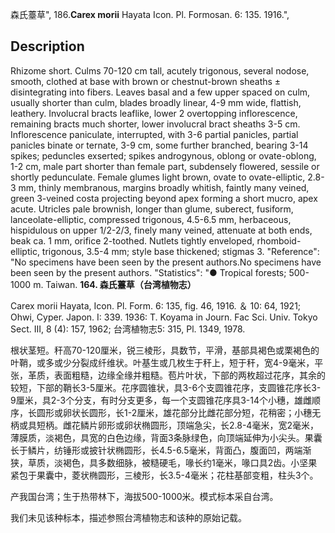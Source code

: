 森氏薹草",
186.**Carex morii** Hayata Icon. Pl. Formosan. 6: 135. 1916.",

## Description
Rhizome short. Culms 70-120 cm tall, acutely trigonous, several nodose, smooth, clothed at base with brown or chestnut-brown sheaths ± disintegrating into fibers. Leaves basal and a few upper spaced on culm, usually shorter than culm, blades broadly linear, 4-9 mm wide, flattish, leathery. Involucral bracts leaflike, lower 2 overtopping inflorescence, remaining bracts much shorter, lower involucral bract sheaths 3-5 cm. Inflorescence paniculate, interrupted, with 3-6 partial panicles, partial panicles binate or ternate, 3-9 cm, some further branched, bearing 3-14 spikes; peduncles exserted; spikes androgynous, oblong or ovate-oblong, 1-2 cm, male part shorter than female part, subdensely flowered, sessile or shortly pedunculate. Female glumes light brown, ovate to ovate-elliptic, 2.8-3 mm, thinly membranous, margins broadly whitish, faintly many veined, green 3-veined costa projecting beyond apex forming a short mucro, apex acute. Utricles pale brownish, longer than glume, suberect, fusiform, lanceolate-elliptic, compressed trigonous, 4.5-6.5 mm, herbaceous, hispidulous on upper 1/2-2/3, finely many veined, attenuate at both ends, beak ca. 1 mm, orifice 2-toothed. Nutlets tightly enveloped, rhomboid-elliptic, trigonous, 3.5-4 mm; style base thickened; stigmas 3.
  "Reference": "No specimens have been seen by the present authors.No specimens have been seen by the present authors.
  "Statistics": "● Tropical forests; 500-1000 m. Taiwan.
**164. 森氏薹草（台湾植物志）**

Carex morii Hayata, Icon. Pl. Form. 6: 135, fig. 46, 1916. ＆ 10: 64, 1921; Ohwi, Cyper. Japon. I: 339. 1936: T. Koyama in Journ. Fac Sci. Univ. Tokyo Sect. III, 8 (4): 157, 1962; 台湾植物志5: 315, Pl. 1349, 1978.

根状茎短。秆高70-120厘米，锐三棱形，具数节，平滑，基部具褐色或栗褐色的叶鞘，或多或少分裂成纤维状。叶基生或几枚生于秆上，短于秆，宽4-9毫米，平张，革质，表面粗糙，边缘全缘并粗糙。苞片叶状，下部的两枚超过花序，其余的较短，下部的鞘长3-5厘米。花序圆锥状，具3-6个支圆锥花序，支圆锥花序长3-9厘米，具2-3个分支，有时分支更多，每一个支圆锥花序具3-14个小穗，雄雌顺序，长圆形或卵状长圆形，长1-2厘米，雄花部分比雌花部分短，花稍密；小穗无柄或具短柄。雌花鳞片卵形或卵状椭圆形，顶端急尖，长2.8-4毫米，宽2毫米，薄膜质，淡褐色，具宽的白色边缘，背面3条脉绿色，向顶端延伸为小尖头。果囊长于鳞片，纺锤形或披针状椭圆形，长4.5-6.5毫米，背面凸，腹面凹，两端渐狭，草质，淡褐色，具多数细脉，被糙硬毛，喙长约1毫米，喙口具2齿。小坚果紧包于果囊中，菱状椭圆形，三棱形，长3.5-4毫米；花柱基部变粗，柱头3个。

产我国台湾；生于热带林下，海拔500-1000米。模式标本采自台湾。

我们未见该种标本，描述参照台湾植物志和该种的原始记载。
